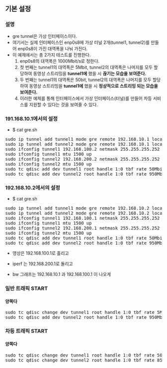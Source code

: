 ## 기본 설정

### 설명

* gre tunnel은 가상 인터페이스이다.
* 여기서는 실제 인터페이스인 enp0s8에 가상 터널 2개(tunnel1, tunnel2)를 만들어 enp0s8이 가진 대역폭을 나눠 가진다.
* 이 예제에서는 총 2가지 테스트를 진행한다.
  1. enp0s8의 대역폭은 1000Mbit/s로 정한다.
  2. 첫 번째는 tunnel1의 대역폭은 5Mbit, tunnel2의 대역폭은 나머지를 모두 할당하여 동영상 스트리밍을 __tunnel1에__ 했을 시 __끊기는 모습을 보여준다.__
  3. 두 번째는 tunnel1의 대역폭은 50bit, tunnel2의 대역폭은 나머지를 모두 할당하여 동영상 스트리밍을 __tunnel1에__ 했을 시 __정상적으로 스트리밍 되는 모습을 보여준다.__
  4. 이러한 예제를 통해 인터페이스에서 가상 인터페이스(터널)를 만들어 차등 서비스를 지원할 수 있다는 것을 보여줄 수 있다.
 
### 191.168.10.1에서의 설정 

* $ cat gre.sh

<pre>
sudo ip tunnel add tunnel1 mode gre remote 192.168.10.1 local 192.168.10.2 dev enp0s8 key 100
sudo ip tunnel add tunnel2 mode gre remote 192.168.10.1 local 192.168.10.2 dev enp0s8 key 200
sudo ifconfig tunnel1 192.168.100.2 netmask 255.255.255.252 pointopoint 192.168.100.1
sudo ifconfig tunnel1 mtu 1500 up
sudo ifconfig tunnel2 192.168.200.2 netmask 255.255.255.252 pointopoint 192.168.200.1
sudo ifconfig tunnel2 mtu 1500 up
sudo tc qdisc add dev tunnel1 root handle 1:0 tbf rate 50Mbit burst 500k latency 1ms
sudo tc qdisc add dev tunnel2 root handle 1:0 tbf rate 950Mbit burst 500k latency 1ms
</pre>
 
### 192.168.10.2에서의 설정

* $ cat gre.sh

<pre>
sudo ip tunnel add tunnel1 mode gre remote 192.168.10.2 local 192.168.10.1 dev enp26s0f0 key 100
sudo ip tunnel add tunnel2 mode gre remote 192.168.10.2 local 192.168.10.1 dev enp26s0f0 key 200
sudo ifconfig tunnel1 192.168.100.1 netmask 255.255.255.252 pointopoint 192.168.100.2
sudo ifconfig tunnel1 mtu 1500 up
sudo ifconfig tunnel2 192.168.200.1 netmask 255.255.255.252 pointopoint 192.168.200.2
sudo ifconfig tunnel2 mtu 1500 up
sudo tc qdisc add dev tunnel1 root handle 1:0 tbf rate 50Mbit burst 500k latency 1ms
sudo tc qdisc add dev tunnel2 root handle 1:0 tbf rate 950Mbit burst 500k latency 1ms
</pre>
 
* 영상은 192.168.100.1로 흘리고

* iperf 는 192.168.200.1로 돌리고

* bw 그래프는 192.168.10.1 과 192.168.100.1 이 나오게
 

 
### 일반 트래픽 START

#### 양쪽다

<pre>
sudo tc qdisc change dev tunnel1 root handle 1:0 tbf rate 5Mbit burst 500k latency 1ms
sudo tc qdisc add dev tunnel2 root handle 1:0 tbf rate 950Mbit burst 500k latency 1ms
</pre> 

### 차등 트래픽 START

#### 양쪽다

<pre>
sudo tc qdisc change dev tunnel1 root handle 1:0 tbf rate 50Mbit burst 500k latency 1ms
sudo tc qdisc change dev tunnel2 root handle 1:0 tbf rate 850Mbit burst 500k latency 1ms
</pre>
 
